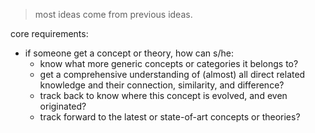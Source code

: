 > most ideas come from previous ideas.

core requirements:

- if someone get a concept or theory, how can s/he:
  + know what more generic concepts or categories it belongs to?
  + get a comprehensive understanding of (almost) all direct related knowledge and their connection, similarity, and difference?
  + track back to know where this concept is evolved, and even originated?
  + track forward to the latest or state-of-art concepts or theories?